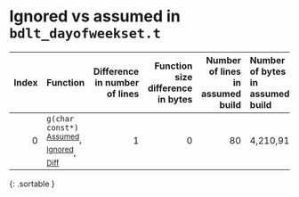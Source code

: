 # Ignored vs assumed in `bdlt_dayofweekset.t`

<script src="../sorttable.js"></script>

|   Index | Function                                                                                                                  |   Difference in number of lines |   Function size difference in bytes |   Number of lines in assumed build | Number of bytes in assumed build   |   Number of lines in ignored build | Number of bytes in ignored build   |
|--------:|:--------------------------------------------------------------------------------------------------------------------------|--------------------------------:|------------------------------------:|-----------------------------------:|:-----------------------------------|-----------------------------------:|:-----------------------------------|
|       0 | `g(char const*)` <sup>[Assumed](0.assume.s.txt)</sup>, <sup>[Ignored](0.none.s.txt)</sup>, <sup>[Diff](0.diff.html)</sup> |                               1 |                                   0 |                                 80 | 4,210,912                          |                                 80 | 4,210,912                          |
{: .sortable }
